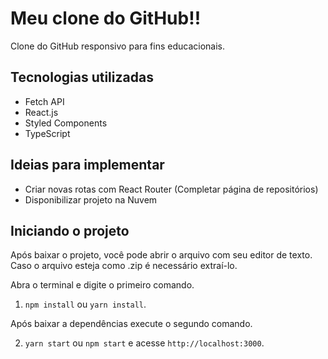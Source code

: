 # Meu clone do GitHub!!

Clone do GitHub responsivo para fins educacionais.

## Tecnologias utilizadas

+ Fetch API
+ React.js
+ Styled Components
+ TypeScript

## Ideias para implementar

+ Criar novas rotas com React Router (Completar página de repositórios)
+ Disponibilizar projeto na Nuvem

## Iniciando o projeto
Após baixar o projeto, você pode abrir o arquivo com seu editor de texto. Caso o arquivo esteja como .zip é necessário extraí-lo.<br />

Abra o terminal e digite o primeiro comando.

1.  `npm install` ou `yarn install`.<br />

Após baixar a dependências execute o segundo comando.

2.  `yarn start` ou `npm start` e acesse `http://localhost:3000`.<br />

